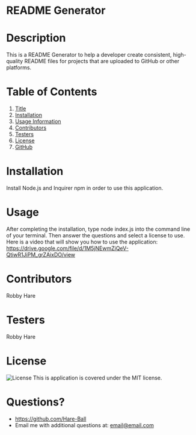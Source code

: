 # README Generator
# Description
This is a README Generator to help a developer create consistent, high-quality README files for projects that are uploaded to GitHub or other platforms.

# Table of Contents
1. [Title](#Title)
2. [Installation](#Installation)
3. [Usage Information](#Usage)
4. [Contributors](#Contributors)
5. [Testers](#Testers)
6. [License](#License)
7. [GitHub](#GitHub)

# Installation
Install Node.js and Inquirer npm in order to use this application.

# Usage
After completing the installation, type node index.js into the command line of your terminal. Then answer the questions and select a license to use. Here is a video that will show you how to use the application: https://drive.google.com/file/d/1M5jNEwmZiQeV-QtiwR1JiPM_grZAixDO/view

# Contributors
Robby Hare

# Testers
Robby Hare

# License
![License](https://img.shields.io/badge/License-MIT-green.svg)
This is application is covered under the MIT license.

# Questions?
* https://github.com/Hare-Ball
* Email me with additional questions at: email@email.com

